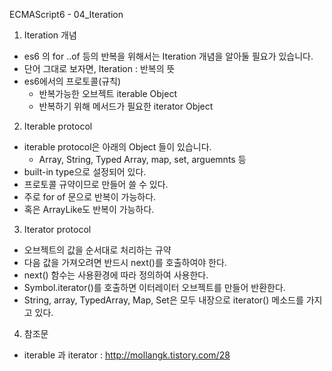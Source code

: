 ECMAScript6 - 04_Iteration

1. Iteration 개념
- es6 의 for ..of 등의 반복을 위해서는 Iteration 개념을 알아둘 필요가 있습니다.
- 단어 그대로 보자면, Iteration : 반복의 뜻
- es6에서의 프로토콜(규칙)
    - 반복가능한 오브젝트 iterable Object
    - 반복하기 위해 메서드가 필요한 iterator Object
    
2. Iterable protocol
- iterable protocol은 아래의 Object 들이 있습니다.
    - Array, String, Typed Array, map, set, arguemnts 등
- built-in type으로 설정되어 있다.
- 프로토콜 규약이므로 만들어 쓸 수 있다.
- 주로 for of 문으로 반복이 가능하다.
- 혹은 ArrayLike도 반복이 가능하다.

3. Iterator protocol
- 오브젝트의 값을 순서대로 처리하는 규약
- 다음 값을 가져오려면 반드시 next()를 호출하여야 한다.
- next() 함수는 사용환경에 따라 정의하여 사용한다.
- Symbol.iterator()를 호출하면 이터레이터 오브젝트를 만들어 반환한다.
- String, array, TypedArray, Map, Set은 모두 내장으로 iterator() 메소드를 가지고 있다.

4. 참조문
- iterable 과 iterator : http://mollangk.tistory.com/28